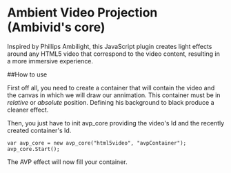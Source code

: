 # Ambient Video Projection (Ambivid's core)
Inspired by Phillips Ambilight, this JavaScript plugin creates light effects around any HTML5 video that correspond to the video content, resulting in a more immersive experience.

##How to use

First off all, you need to create a container that will contain the video and the canvas in which we will draw our annimation. This container must be in *relative* or *absolute* position. Defining his background to black produce a cleaner effect.

Then, you just have to init avp_core providing the video's Id and the recently created container's Id.

    var avp_core = new avp_core("html5video", "avpContainer");
    avp_core.Start();
	
The AVP effect will now fill your container.
